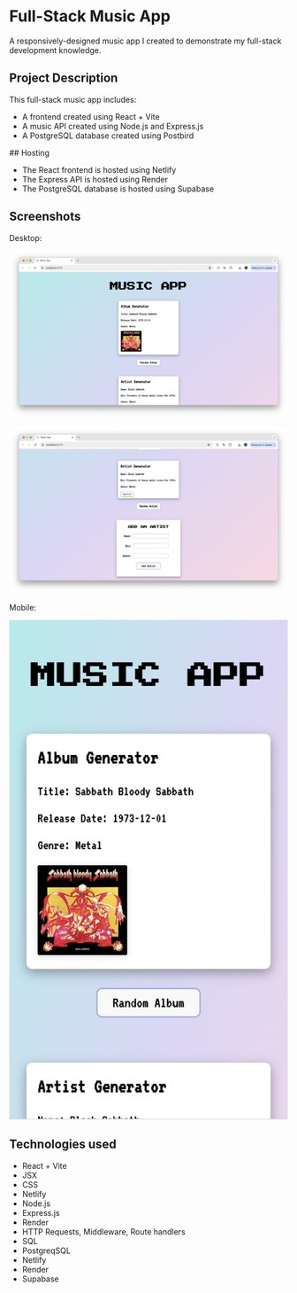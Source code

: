 # Full-Stack Music App

A responsively-designed music app I created to demonstrate my full-stack development knowledge.

## Project Description

This full-stack music app includes:

- A frontend created using React + Vite
- A music API created using Node.js and Express.js
- A PostgreSQL database created using Postbird

## Hosting

- The React frontend is hosted using Netlify
- The Express API is hosted using Render
- The PostgreSQL database is hosted using Supabase

## Screenshots

Desktop:

![Desktop1](public/musicapp1.png)

![Desktop2](public/musicapp2.png)

Mobile:

![Mobile1](public/mobile1.png)

## Technologies used

- React + Vite
- JSX
- CSS
- Netlify
- Node.js
- Express.js
- Render
- HTTP Requests, Middleware, Route handlers
- SQL
- PostgreqSQL
- Netlify
- Render
- Supabase
